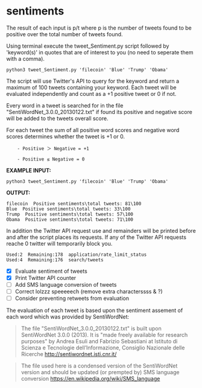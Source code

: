 # sentiments
The result of each input is p/t where p is the number of tweets found to be positive over the total number of tweets found.

Using terminal execute the tweet_Sentiment.py script followed by 'keyword(s)' in quotes that are of interest to you (no need to seperate them with a comma).
```
python3 tweet_Sentiment.py 'filecoin' 'Blue' 'Trump' 'Obama'
```



The script will use Twitter's API to query for the keyword and return a maximum of 100 tweets containing your keyword. 
Each tweet will be evaluated independently and count as a +1 positive tweet or 0 if not. 

Every word in a tweet is searched for in the file "SentiWordNet_3.0.0_20130122.txt" if found its positive and negative score will be added to the tweets overall score. 

For each tweet the sum of all positive word scores and negative word scores determines whether the tweet is +1 or 0. 

        - Positive ＞ Negative = +1

        - Positive ≤ Negative = 0



**EXAMPLE INPUT:**
```
python3 tweet_Sentiment.py 'filecoin' 'Blue' 'Trump' 'Obama'
```

**OUTPUT:**
```
filecoin  Positive sentiments\total tweets: 81\100
Blue  Positive sentiments\total tweets: 33\100
Trump  Positive sentiments\total tweets: 57\100
Obama  Positive sentiments\total tweets: 71\100
```

In addition the Twitter API request use and remainders will be printed before and after the script places its requests. If any of the Twitter API requests reache 0 twitter will temporarily block you.
```
Used:2  Remaining:178  application/rate_limit_status
Used:4  Remaining:176  search/tweets
```




- [x] Evaluate sentiment of tweets
- [x] Print Twitter API counter
- [ ] Add SMS language conversion of tweets
- [ ] Correct lolzzz speeeeech (remove extra characterssss & ?)
- [ ] Consider preventing retweets from evaluation

The evaluation of each tweet is based upon the sentiment assement of each word which was provided by SentiWordNet:

> The file "SentiWordNet_3.0.0_20130122.txt" is built upon SentiWordNet 3.0.0 (2013). It is "made freely available for research purposes" by Andrea Esuli and Fabrizio Sebastiani at Istituto di Scienza e Tecnologie dell’Informazione, Consiglio Nazionale delle Ricerche http://sentiwordnet.isti.cnr.it/

> The file used here is a condensed version of the SentiWordNet version and should be updated (or prempted by) SMS language conversion https://en.wikipedia.org/wiki/SMS_language



